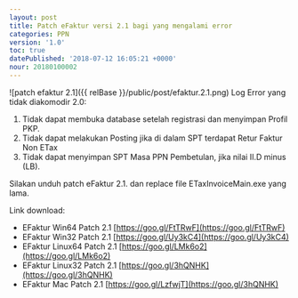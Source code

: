 ```yaml
---
layout: post
title: Patch eFaktur versi 2.1 bagi yang mengalami error
categories: PPN
version: '1.0'
toc: true
datePublished: '2018-07-12 16:05:21 +0000'
nour: 20180100002
---
```

![patch efaktur 2.1]({{ relBase }}/public/post/efaktur.2.1.png)
Log Error yang tidak diakomodir 2.0:
1. Tidak dapat membuka database setelah registrasi dan menyimpan Profil PKP.
2. Tidak dapat melakukan Posting jika di dalam SPT terdapat Retur Faktur Non ETax
3. Tidak dapat menyimpan SPT Masa PPN Pembetulan, jika nilai II.D minus (LB).

Silakan unduh patch eFaktur 2.1. dan replace file ETaxInvoiceMain.exe yang lama.

Link download:
* EFaktur Win64 Patch 2.1 [https://goo.gl/FtTRwF](https://goo.gl/FtTRwF)
* EFaktur Win32 Patch 2.1 [https://goo.gl/Uy3kC4](https://goo.gl/Uy3kC4)
* EFaktur Linux64 Patch 2.1 [https://goo.gl/LMk6o2](https://goo.gl/LMk6o2)
* EFaktur Linux32 Patch 2.1 [https://goo.gl/3hQNHK](https://goo.gl/3hQNHK)
* EFaktur Mac Patch 2.1 [https://goo.gl/LzfwjT](https://goo.gl/3hQNHK)